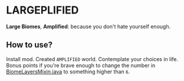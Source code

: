 # LARGEPLIFIED
**Large Biomes**, **Amplified**: because you don't hate yourself enough.

## How to use?
Install mod. Created `AMPLIFIED` world. Contemplate your choices in life.
Bonus points if you're brave enough to change the number in
[BiomeLayersMixin.java](src/main/java/me/aurieh/largeplified/mixin/BiomeLayersMixin.java)
to something higher than `6`.